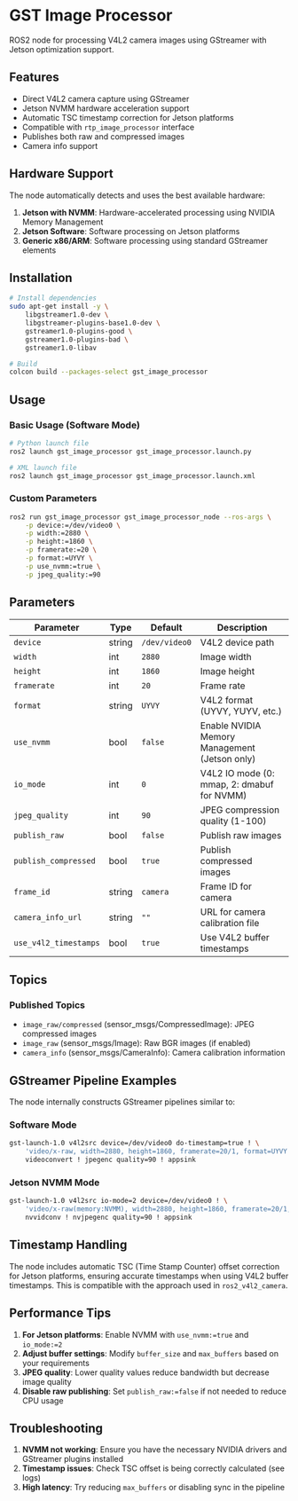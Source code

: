 # GST Image Processor

ROS2 node for processing V4L2 camera images using GStreamer with Jetson optimization support.

## Features

- Direct V4L2 camera capture using GStreamer
- Jetson NVMM hardware acceleration support
- Automatic TSC timestamp correction for Jetson platforms
- Compatible with `rtp_image_processor` interface
- Publishes both raw and compressed images
- Camera info support

## Hardware Support

The node automatically detects and uses the best available hardware:

1. **Jetson with NVMM**: Hardware-accelerated processing using NVIDIA Memory Management
2. **Jetson Software**: Software processing on Jetson platforms
3. **Generic x86/ARM**: Software processing using standard GStreamer elements

## Installation

```bash
# Install dependencies
sudo apt-get install -y \
    libgstreamer1.0-dev \
    libgstreamer-plugins-base1.0-dev \
    gstreamer1.0-plugins-good \
    gstreamer1.0-plugins-bad \
    gstreamer1.0-libav

# Build
colcon build --packages-select gst_image_processor
```

## Usage

### Basic Usage (Software Mode)

```bash
# Python launch file
ros2 launch gst_image_processor gst_image_processor.launch.py

# XML launch file
ros2 launch gst_image_processor gst_image_processor.launch.xml
```

### Custom Parameters

```bash
ros2 run gst_image_processor gst_image_processor_node --ros-args \
    -p device:=/dev/video0 \
    -p width:=2880 \
    -p height:=1860 \
    -p framerate:=20 \
    -p format:=UYVY \
    -p use_nvmm:=true \
    -p jpeg_quality:=90
```

## Parameters

| Parameter | Type | Default | Description |
|-----------|------|---------|-------------|
| `device` | string | `/dev/video0` | V4L2 device path |
| `width` | int | `2880` | Image width |
| `height` | int | `1860` | Image height |
| `framerate` | int | `20` | Frame rate |
| `format` | string | `UYVY` | V4L2 format (UYVY, YUYV, etc.) |
| `use_nvmm` | bool | `false` | Enable NVIDIA Memory Management (Jetson only) |
| `io_mode` | int | `0` | V4L2 IO mode (0: mmap, 2: dmabuf for NVMM) |
| `jpeg_quality` | int | `90` | JPEG compression quality (1-100) |
| `publish_raw` | bool | `false` | Publish raw images |
| `publish_compressed` | bool | `true` | Publish compressed images |
| `frame_id` | string | `camera` | Frame ID for camera |
| `camera_info_url` | string | `""` | URL for camera calibration file |
| `use_v4l2_timestamps` | bool | `true` | Use V4L2 buffer timestamps |

## Topics

### Published Topics

- `image_raw/compressed` (sensor_msgs/CompressedImage): JPEG compressed images
- `image_raw` (sensor_msgs/Image): Raw BGR images (if enabled)
- `camera_info` (sensor_msgs/CameraInfo): Camera calibration information

## GStreamer Pipeline Examples

The node internally constructs GStreamer pipelines similar to:

### Software Mode
```bash
gst-launch-1.0 v4l2src device=/dev/video0 do-timestamp=true ! \
    'video/x-raw, width=2880, height=1860, framerate=20/1, format=UYVY' ! \
    videoconvert ! jpegenc quality=90 ! appsink
```

### Jetson NVMM Mode
```bash
gst-launch-1.0 v4l2src io-mode=2 device=/dev/video0 ! \
    'video/x-raw(memory:NVMM), width=2880, height=1860, framerate=20/1, format=UYVY' ! \
    nvvidconv ! nvjpegenc quality=90 ! appsink
```

## Timestamp Handling

The node includes automatic TSC (Time Stamp Counter) offset correction for Jetson platforms, ensuring accurate timestamps when using V4L2 buffer timestamps. This is compatible with the approach used in `ros2_v4l2_camera`.

## Performance Tips

1. **For Jetson platforms**: Enable NVMM with `use_nvmm:=true` and `io_mode:=2`
2. **Adjust buffer settings**: Modify `buffer_size` and `max_buffers` based on your requirements
3. **JPEG quality**: Lower quality values reduce bandwidth but decrease image quality
4. **Disable raw publishing**: Set `publish_raw:=false` if not needed to reduce CPU usage

## Troubleshooting

1. **NVMM not working**: Ensure you have the necessary NVIDIA drivers and GStreamer plugins installed
2. **Timestamp issues**: Check TSC offset is being correctly calculated (see logs)
3. **High latency**: Try reducing `max_buffers` or disabling sync in the pipeline